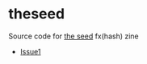 # theseed

Source code for [the seed](https://www.fxhash.xyz/u/theseed) fx(hash) zine
- [Issue1](sketches/TheSeed1)
